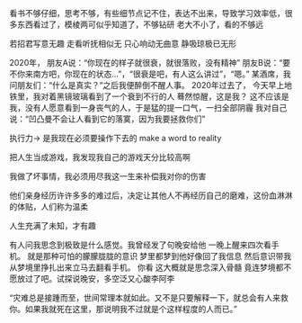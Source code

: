 看书不够仔细，思考不够，有些细节点记不住，表达不出来，导致学习效率低，很多东西看过了，模棱两可似乎知道了，不够钻研
老大不小了，看的不够远

若招君写意无趣
走看听抚相似无
只心响动无曲意
静吸琼极已无形

2020年，
朋友A说：“你现在的样子就很衰，就很落败，没有精神”
朋友B说：“要不你来南方吧，你现在的状态...”，“很衰是吧，有人这么讲过”，“嗯。”
某酒席，我问朋友们：“什么是真实？”之后我便醉倒不醒人事。
2020年过去了，
今天早上地铁里，我对着黑镜玻璃看到了一个衰到不行的人
蓦然惊醒，这是我？ 这不应该是我，没有人愿意看到一身丧气的人，于是猛的提一口气，一扫全部阴霾
我对自己说：“凹凸曼不会让人看到它的落寞，因为我要拯救你们”


执行力-> 是我现在必须要操作下去的
make a word to reality

把人生当成游戏，我发现我自己的游戏天分比较高啊

我做了坏事情，我必须用尽我这一生来补偿我对你的伤害

他们亲身经历许许多多的难过后，决定让其他人不再经历自己的磨难，这份血淋淋的体贴，人们称为温柔

人生充满了未知，才有趣

有人问我思念到极致是什么感觉。我曾经发了句晚安给他 一晚上醒来四次看手机。 就是那种可怕的朦朦胧胧的意识 梦里都梦到他好像回了我信息 然后意识带我从梦境里挣扎出来立马去翻看手机。 你看 这大概就是思念深入骨髓 竟连梦境都不愿放过了吧。试探说晚安，多空泛又心酸李阿李

“灾难总是接踵而至，世间常理本就如此。又不是只要解释一下，就总会有人来救你。如果我就死在这里，那说明我不过就是个这样程度的人而已。”
